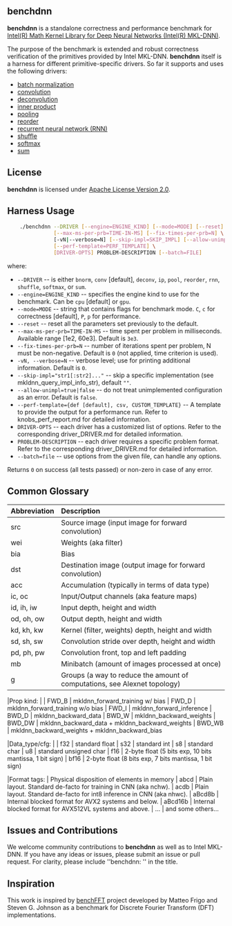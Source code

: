## benchdnn

**benchdnn** is a standalone correctness and performance benchmark for
[Intel(R) Math Kernel Library for Deep Neural Networks (Intel(R) MKL-DNN)](
/intel/mkl-dnn).

The purpose of the benchmark is extended and robust correctness verification of
the primitives provided by Intel MKL-DNN.
**benchdnn** itself is a harness for different primitive-specific drivers.
So far it supports and uses the following drivers:
* [batch normalization](tests/benchdnn/doc/driver_bnorm.md)
* [convolution](tests/benchdnn/doc/driver_conv.md)
* [deconvolution](tests/benchdnn/doc/driver_conv.md)
* [inner product](tests/benchdnn/doc/driver_ip.md)
* [pooling](tests/benchdnn/doc/driver_pool.md)
* [reorder](tests/benchdnn/doc/driver_reorder.md)
* [recurrent neural network (RNN)](tests/benchdnn/doc/driver_rnn.md)
* [shuffle](tests/benchdnn/doc/driver_shuffle.md)
* [softmax](tests/benchdnn/doc/driver_softmax.md)
* [sum](tests/benchdnn/doc/driver_sum.md)

## License
**benchdnn** is licensed under
[Apache License Version 2.0](http://www.apache.org/licenses/LICENSE-2.0).

## Harness Usage
``` sh
    ./benchdnn --DRIVER [--engine=ENGINE_KIND] [--mode=MODE] [--reset] \
               [--max-ms-per-prb=TIME-IN-MS] [--fix-times-per-prb=N] \
               [-vN|--verbose=N] [--skip-impl=SKIP_IMPL] [--allow-unimpl=BOOL] \
               [--perf-template=PERF_TEMPLATE] \
               [DRIVER-OPTS] PROBLEM-DESCRIPTION [--batch=FILE]
```

where:

 - `--DRIVER` -- is either `bnorm`, `conv` [default], `deconv`, `ip`, `pool`,
            `reorder`, `rnn`, `shuffle`, `softmax`, or `sum`.
 - `--engine=ENGINE_KIND` -- specifies the engine kind to use for the benchmark.
            Can be `cpu` [default] or `gpu`.
 - `--mode=MODE` -- string that contains flags for benchmark mode.
            `C`, `c` for correctness [default], `P`, `p` for performance.
 - `--reset` -- reset all the parameters set previously to the default.
 - `--max-ms-per-prb=TIME-IN-MS` -- time spent per problem in milliseconds.
            Available range [1e2, 60e3]. Default is `3e3`.
 - `--fix-times-per-prb=N` -- number of iterations spent per problem, N must be
            non-negative. Default is `0` (not applied, time criterion is used).
 - `-vN, --verbose=N` -- verbose level; use for printing additional information.
            Default is `0`.
 - `--skip-impl="str1[:str2]..."` -- skip a specific implementation
            (see mkldnn_query_impl_info_str), default `""`.
 - `--allow-unimpl=true|false` -- do not treat unimplemented configuration
            as an error. Default is `false`.
 - `--perf-template={def [default], csv, CUSTOM_TEMPLATE}` -- A template to
            provide the output for a performance run. Refer to
            knobs_perf_report.md for detailed information.
 - `DRIVER-OPTS` -- each driver has a customized list of options. Refer to
            the corresponding driver_DRIVER.md for detailed information.
 - `PROBLEM-DESCRIPTION` -- each driver requires a specific problem format.
            Refer to the corresponding driver_DRIVER.md for detailed
            information.
 - `--batch=file` -- use options from the given file, can handle any options.

Returns `0` on success (all tests passed) or non-zero in case of any error.

## Common Glossary

|Abbreviation   | Description
|:---           |:---
| src           | Source image (input image for forward convolution)
| wei           | Weights (aka filter)
| bia           | Bias
| dst           | Destination image (output image for forward convolution)
| acc           | Accumulation (typically in terms of data type)
| ic, oc        | Input/Output channels (aka feature maps)
| id, ih, iw    | Input depth, height and width
| od, oh, ow    | Output depth, height and width
| kd, kh, kw    | Kernel (filter, weights) depth, height and width
| sd, sh, sw    | Convolution stride over depth, height and width
| pd, ph, pw    | Convolution front, top and left padding
| mb            | Minibatch (amount of images processed at once)
| g             | Groups (a way to reduce the amount of computations, see Alexnet topology)

|Prop kind:     |
| FWD_B         | mkldnn_forward_training w/ bias
| FWD_D         | mkldnn_forward_training w/o bias
| FWD_I         | mkldnn_forward_inference
| BWD_D         | mkldnn_backward_data
| BWD_W         | mkldnn_backward_weights
| BWD_DW        | mkldnn_backward_data + mkldnn_backward_weights
| BWD_WB        | mkldnn_backward_weights + mkldnn_backward_bias

|Data_type/cfg: |
| f32           | standard float
| s32           | standard int
| s8            | standard char
| u8            | standard unsigned char
| f16           | 2-byte float (5 bits exp, 10 bits mantissa, 1 bit sign)
| bf16          | 2-byte float (8 bits exp,  7 bits mantissa, 1 bit sign)

|Format tags:   | Physical disposition of elements in memory
| abcd          | Plain layout. Standard de-facto for training in CNN (aka nchw).
| acdb          | Plain layout. Standard de-facto for int8 inference in CNN (aka nhwc).
| aBcd8b        | Internal blocked format for AVX2 systems and below.
| aBcd16b       | Internal blocked format for AVX512VL systems and above.
| ...           | and some others...


## Issues and Contributions

We welcome community contributions to **benchdnn** as well as to Intel MKL-DNN.
If you have any ideas or issues, please submit an issue or pull request. For
clarity, please include ''benchdnn: '' in the title.


## Inspiration

This work is inspired by [benchFFT](http://www.fftw.org/benchfft/) project
developed by Matteo Frigo and Steven G. Johnson as a benchmark for
Discrete Fourier Transform (DFT) implementations.
